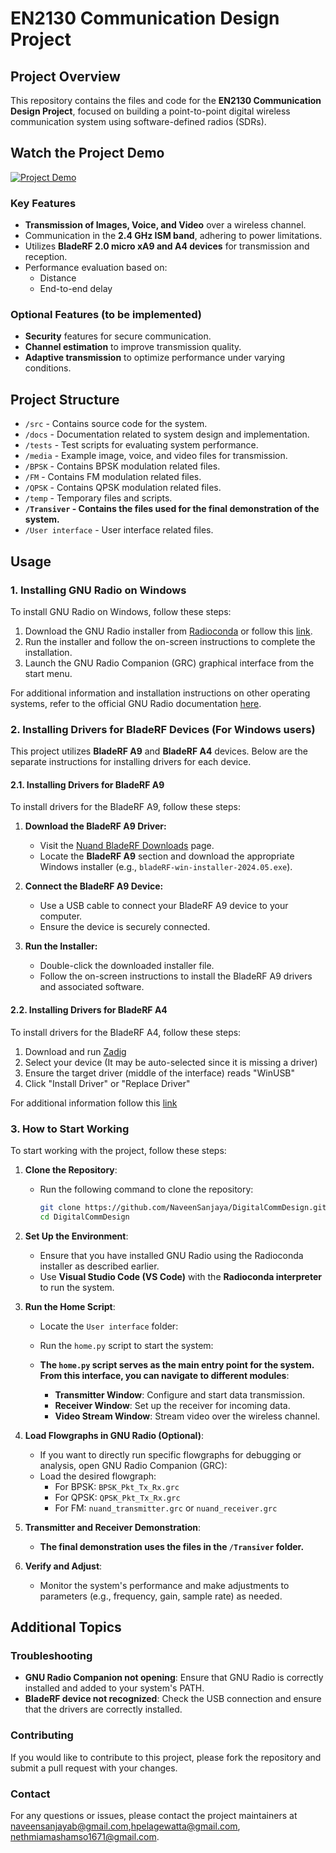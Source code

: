 # EN2130 Communication Design Project

## Project Overview

This repository contains the files and code for the **EN2130 Communication Design Project**, focused on building a point-to-point digital wireless communication system using software-defined radios (SDRs).

## Watch the Project Demo

[![Project Demo](http://img.youtube.com/vi/-KdEGzrJ_zQ/0.jpg)](https://www.youtube.com/watch?v=-KdEGzrJ_zQ)

### Key Features

- **Transmission of Images, Voice, and Video** over a wireless channel.
- Communication in the **2.4 GHz ISM band**, adhering to power limitations.
- Utilizes **BladeRF 2.0 micro xA9 and A4 devices** for transmission and reception.
- Performance evaluation based on:
  - Distance
  - End-to-end delay

### Optional Features (to be implemented)

- **Security** features for secure communication.
- **Channel estimation** to improve transmission quality.
- **Adaptive transmission** to optimize performance under varying conditions.

## Project Structure

- `/src` - Contains source code for the system.
- `/docs` - Documentation related to system design and implementation.
- `/tests` - Test scripts for evaluating system performance.
- `/media` - Example image, voice, and video files for transmission.
- `/BPSK` - Contains BPSK modulation related files.
- `/FM` - Contains FM modulation related files.
- `/QPSK` - Contains QPSK modulation related files.
- `/temp` - Temporary files and scripts.
- **`/Transiver` - Contains the files used for the final demonstration of the system.**
- `/User interface` - User interface related files.

## Usage

### 1. Installing GNU Radio on Windows

To install GNU Radio on Windows, follow these steps:

1. Download the GNU Radio installer from [Radioconda](https://github.com/ryanvolz/radioconda?tab=readme-ov-file) or follow this [link](https://glare-sable.vercel.app/ryanvolz/radioconda/radioconda-.*-Windows-x86_64.exe).
2. Run the installer and follow the on-screen instructions to complete the installation.
3. Launch the GNU Radio Companion (GRC) graphical interface from the start menu.

For additional information and installation instructions on other operating systems, refer to the official GNU Radio documentation [here](https://wiki.gnuradio.org/index.php/InstallingGR).

### 2. Installing Drivers for BladeRF Devices (For Windows users)

This project utilizes **BladeRF A9** and **BladeRF A4** devices. Below are the separate instructions for installing drivers for each device.

#### 2.1. Installing Drivers for BladeRF A9

To install drivers for the BladeRF A9, follow these steps:

1. **Download the BladeRF A9 Driver:**
   - Visit the [Nuand BladeRF Downloads](https://github.com/Nuand/bladeRF/releases/tag/2024.05) page.
   - Locate the **BladeRF A9** section and download the appropriate Windows installer (e.g., `bladeRF-win-installer-2024.05.exe`).
    
2. **Connect the BladeRF A9 Device:**
   - Use a USB cable to connect your BladeRF A9 device to your computer.
   - Ensure the device is securely connected.
    
3. **Run the Installer:**
   - Double-click the downloaded installer file.
   - Follow the on-screen instructions to install the BladeRF A9 drivers and associated software.

#### 2.2. Installing Drivers for BladeRF A4

To install drivers for the BladeRF A4, follow these steps:

1. Download and run [Zadig](https://zadig.akeo.ie/)
2. Select your device (It may be auto-selected since it is missing a driver)
3. Ensure the target driver (middle of the interface) reads "WinUSB"
4. Click "Install Driver" or "Replace Driver"

For additional information follow this [link](https://github.com/ryanvolz/radioconda?tab=readme-ov-file#bladerf)

### 3. How to Start Working

To start working with the project, follow these steps:

1. **Clone the Repository**:
   - Run the following command to clone the repository:
     ```sh
     git clone https://github.com/NaveenSanjaya/DigitalCommDesign.git
     cd DigitalCommDesign
     ```

2. **Set Up the Environment**:
   - Ensure that you have installed GNU Radio using the Radioconda installer as described earlier.
   - Use **Visual Studio Code (VS Code)** with the **Radioconda interpreter** to run the system.

3. **Run the Home Script**:
   - Locate the `User interface` folder:
   - Run the `home.py` script to start the system:

   - **The `home.py` script serves as the main entry point for the system. From this interface, you can navigate to different modules**:
     - **Transmitter Window**: Configure and start data transmission.
     - **Receiver Window**: Set up the receiver for incoming data.
     - **Video Stream Window**: Stream video over the wireless channel.

4. **Load Flowgraphs in GNU Radio (Optional)**:
   - If you want to directly run specific flowgraphs for debugging or analysis, open GNU Radio Companion (GRC):
   - Load the desired flowgraph:
     - For BPSK: `BPSK_Pkt_Tx_Rx.grc`
     - For QPSK: `QPSK_Pkt_Tx_Rx.grc`
     - For FM: `nuand_transmitter.grc` or `nuand_receiver.grc`

5. **Transmitter and Receiver Demonstration**:
   - **The final demonstration uses the files in the `/Transiver` folder.**

6. **Verify and Adjust**:
   - Monitor the system's performance and make adjustments to parameters (e.g., frequency, gain, sample rate) as needed.

## Additional Topics

### Troubleshooting

- **GNU Radio Companion not opening**: Ensure that GNU Radio is correctly installed and added to your system's PATH.
- **BladeRF device not recognized**: Check the USB connection and ensure that the drivers are correctly installed.

### Contributing

If you would like to contribute to this project, please fork the repository and submit a pull request with your changes.

### Contact

For any questions or issues, please contact the project maintainers at [naveensanjayab@gmail.com](naveensanjayab@gmail.com),[hpelagewatta@gmail.com](hpelagewatta@gmail.com), [nethmiamashamso1671@gmail.com](nethmiamashamso1671@gmail.com).

